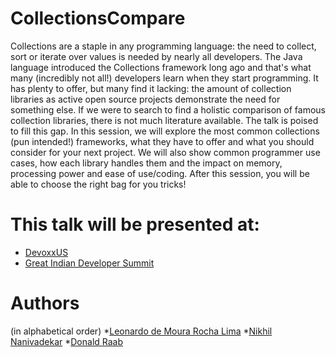 # CollectionsCompare
Collections are a staple in any programming language: the need to collect, sort or iterate over values is needed by nearly all developers. The Java language introduced the Collections framework long ago and that's what many (incredibly not all!) developers learn when they start programming. It has plenty to offer, but many find it lacking: the amount of collection libraries as active open source projects demonstrate the need for something else. If we were to search to find a holistic comparison of famous collection libraries, there is not much literature available. The talk is poised to fill this gap. In this session, we will explore the most common collections (pun intended!) frameworks, what they have to offer and what you should consider for your next project. We will also show common programmer use cases, how each library handles them and the impact on memory, processing power and ease of use/coding. After this session, you will be able to choose the right bag for you tricks!

# This talk will be presented at:
* [DevoxxUS](http://cfp.devoxx.us/2017/talk/PEV-2089/Collections.compare(JDK,_Eclipse,_Guava,_Apache...);)
* [Great Indian Developer Summit](http://www.developermarch.com/developersummit/session.html?insert=Nikhil)

# Authors
(in alphabetical order)
*[Leonardo de Moura Rocha Lima](http://cfp.devoxx.us/2017/speaker/leonardo_de_moura_rocha_lima)
*[Nikhil Nanivadekar](http://cfp.devoxx.us/2017/speaker/nikhil_nanivadekar)
*[Donald Raab](http://cfp.devoxx.us/2017/speaker/donald_raab)

